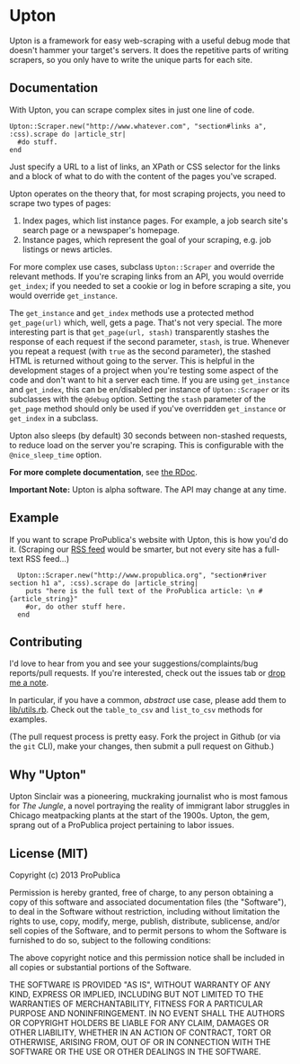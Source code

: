 Upton
==========
Upton is a framework for easy web-scraping with a useful debug mode that doesn't hammer your target's servers. It does the repetitive parts of writing scrapers, so you only have to write the unique parts for each site.

Documentation
----------------------

With Upton, you can scrape complex sites in just one line of code.

    Upton::Scraper.new("http://www.whatever.com", "section#links a", :css).scrape do |article_str|
      #do stuff.
    end

Just specify a URL to a list of links, an XPath or CSS selector for the links and a block of what to do with the content of the pages you've scraped.

Upton operates on the theory that, for most scraping projects, you need to scrape two types of pages:

1. Index pages, which list instance pages. For example, a job search site's search page or a newspaper's homepage.
2. Instance pages, which represent the goal of your scraping, e.g. job listings or news articles.

For more complex use cases, subclass `Upton::Scraper` and override the relevant methods. If you're scraping links from an API, you would override `get_index`; if you needed to set a cookie or log in before scraping a site, you would override `get_instance`.

The `get_instance` and `get_index` methods use a protected method `get_page(url)` which, well, gets a page. That's not very special. The more interesting part is that `get_page(url, stash)` transparently stashes the response of each request if the second parameter, `stash`, is true. Whenever you repeat a request (with `true` as the second parameter), the stashed HTML is returned without going to the server. This is helpful in the development stages of a project when you're testing some aspect of the code and don't want to hit a server each time. If you are using `get_instance` and `get_index`, this can be en/disabled per instance of `Upton::Scraper` or its subclasses with the `@debug` option. Setting the `stash` parameter of the `get_page` method should only be used if you've overridden `get_instance` or `get_index` in a subclass.

Upton also sleeps (by default) 30 seconds between non-stashed requests, to reduce load on the server you're scraping. This is configurable with the `@nice_sleep_time` option.

<b>For more complete documentation</b>, see [the RDoc](http://propublica.github.io/upton).

<b>Important Note:</b> Upton is alpha software. The API may change at any time. 

Example
----------------------
If you want to scrape ProPublica's website with Upton, this is how you'd do it. (Scraping our [RSS feed](http://feeds.propublica.org/propublica/main) would be smarter, but not every site has a full-text RSS feed...)

      Upton::Scraper.new("http://www.propublica.org", "section#river section h1 a", :css).scrape do |article_string|
        puts "here is the full text of the ProPublica article: \n #{article_string}"
        #or, do other stuff here.
      end

Contributing
----------------------
I'd love to hear from you and see your suggestions/complaints/bug reports/pull requests. If you're interested, check out the issues tab or [drop me a note](http://github.com/jeremybmerrill).

In particular, if you have a common, *abstract* use case, please add them to [lib/utils.rb](https://github.com/propublica/upton/blob/master/lib/utils.rb). Check out the `table_to_csv` and `list_to_csv` methods for examples.

(The pull request process is pretty easy. Fork the project in Github (or via the `git` CLI), make your changes, then submit a pull request on Github.) 

Why "Upton"
----------------------
Upton Sinclair was a pioneering, muckraking journalist who is most famous for _The Jungle_, a novel portraying the reality of immigrant labor struggles in Chicago meatpacking plants at the start of the 1900s. Upton, the gem, sprang out of a ProPublica project pertaining to labor issues.

License (MIT)
------------------------

Copyright (c) 2013 ProPublica

Permission is hereby granted, free of charge, to any person obtaining a copy of this software and associated documentation files (the "Software"), to deal in the Software without restriction, including without limitation the rights to use, copy, modify, merge, publish, distribute, sublicense, and/or sell copies of the Software, and to permit persons to whom the Software is furnished to do so, subject to the following conditions:

The above copyright notice and this permission notice shall be included in all copies or substantial portions of the Software.

THE SOFTWARE IS PROVIDED "AS IS", WITHOUT WARRANTY OF ANY KIND, EXPRESS OR IMPLIED, INCLUDING BUT NOT LIMITED TO THE WARRANTIES OF MERCHANTABILITY, FITNESS FOR A PARTICULAR PURPOSE AND NONINFRINGEMENT. IN NO EVENT SHALL THE AUTHORS OR COPYRIGHT HOLDERS BE LIABLE FOR ANY CLAIM, DAMAGES OR OTHER LIABILITY, WHETHER IN AN ACTION OF CONTRACT, TORT OR OTHERWISE, ARISING FROM, OUT OF OR IN CONNECTION WITH THE SOFTWARE OR THE USE OR OTHER DEALINGS IN THE SOFTWARE.


